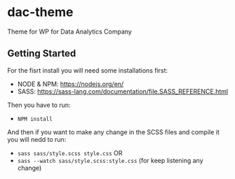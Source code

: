 # dac-theme
Theme for WP for Data Analytics Company

Getting Started
---------------

For the fisrt install you will need some installations first:

- NODE & NPM: https://nodejs.org/en/ 
- SASS: https://sass-lang.com/documentation/file.SASS_REFERENCE.html

Then you have to run:

* `NPM install`

And then if you want to make any change in the SCSS files and compile it you will nedd to run:

* `sass sass/style.scss style.css`
 OR
* `sass --watch sass/style.scss:style.css` (for keep listening any change)
